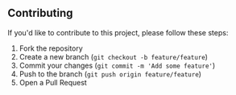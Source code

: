 ## Contributing

If you'd like to contribute to this project, please follow these steps:

1. Fork the repository
2. Create a new branch (`git checkout -b feature/feature`)
3. Commit your changes (`git commit -m 'Add some feature'`)
4. Push to the branch (`git push origin feature/feature`)
5. Open a Pull Request
